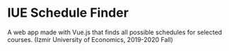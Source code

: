 # IUE Schedule Finder

A web app made with Vue.js that finds all possible schedules for selected courses. (Izmir University of Economics, 2019-2020 Fall)
